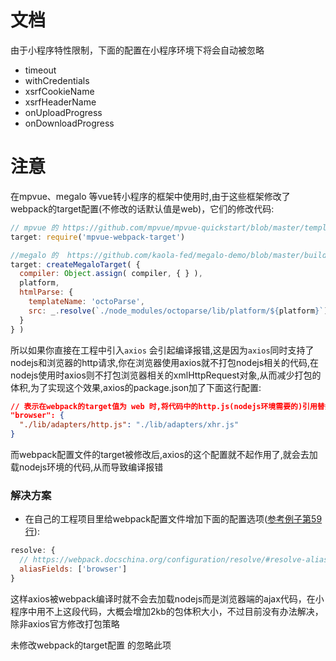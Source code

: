 # 文档
由于小程序特性限制，下面的配置在小程序环境下将会自动被忽略

- timeout
- withCredentials
- xsrfCookieName
- xsrfHeaderName
- onUploadProgress
- onDownloadProgress



# 注意
在mpvue、megalo 等vue转小程序的框架中使用时,由于这些框架修改了webpack的target配置(不修改的话默认值是web)，它们的修改代码:
```js
// mpvue 的 https://github.com/mpvue/mpvue-quickstart/blob/master/template/build/webpack.base.conf.js
target: require('mpvue-webpack-target')
```
```js
//megalo 的  https://github.com/kaola-fed/megalo-demo/blob/master/build/createBaseConfig.js
target: createMegaloTarget( {
  compiler: Object.assign( compiler, { } ),
  platform,
  htmlParse: {
    templateName: 'octoParse',
    src: _.resolve(`./node_modules/octoparse/lib/platform/${platform}`)
  }
} )
```
所以如果你直接在工程中引入```axios``` 会引起编译报错,这是因为```axios```同时支持了nodejs和浏览器的http请求,你在浏览器使用axios就不打包nodejs相关的代码,在nodejs使用时axios则不打包浏览器相关的xmlHttpRequest对象,从而减少打包的体积,为了实现这个效果,axios的package.json加了下面这行配置:
```json
// 表示在webpack的target值为 web 时,将代码中的http.js(nodejs环境需要的)引用替换成xhr.js(浏览器环境需要的),从而实现只打包相关平台代码的作用
"browser": {
  "./lib/adapters/http.js": "./lib/adapters/xhr.js"
}
```
而webpack配置文件的target被修改后,axios的这个配置就不起作用了,就会去加载nodejs环境的代码,从而导致编译报错
### 解决方案
- 在自己的工程项目里给webpack配置文件增加下面的配置选项([参考例子第59行](https://github.com/bigmeow/axios-miniprogram-adapter/blob/master/demo/miniprograme-example/build/createBaseConfig.js)):
```js
resolve: {
  // https://webpack.docschina.org/configuration/resolve/#resolve-aliasfields 告诉weboack在target被修改后可以尝试去查找下package.json的browser字段
  aliasFields: ['browser']
}
```
这样axios被webpack编译时就不会去加载nodejs而是浏览器端的ajax代码，在小程序中用不上这段代码，大概会增加2kb的包体积大小，不过目前没有办法解决，除非axios官方修改打包策略

未修改webpack的target配置 的忽略此项
